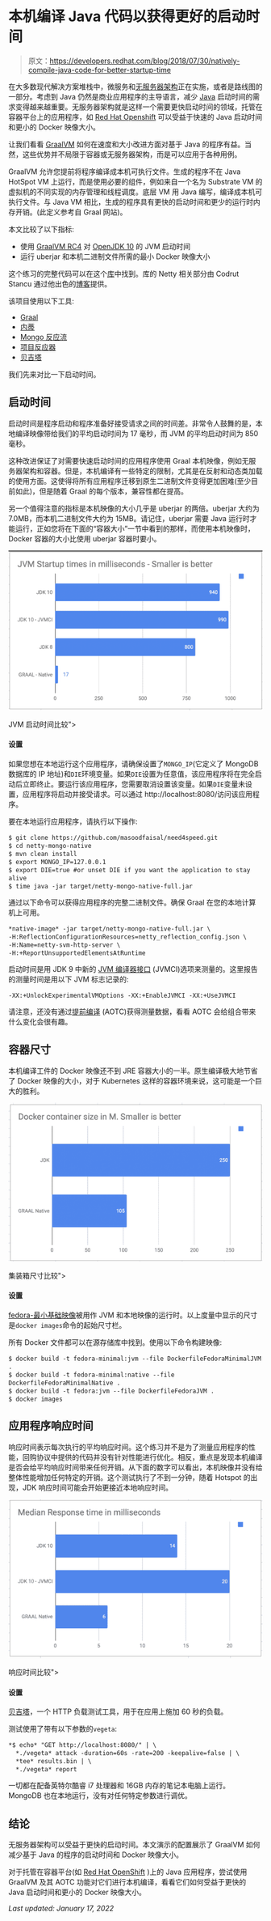 # 本机编译 Java 代码以获得更好的启动时间

> 原文：<https://developers.redhat.com/blog/2018/07/30/natively-compile-java-code-for-better-startup-time>

在大多数现代解决方案堆栈中，微服务和[无服务器架构](https://developers.redhat.com/topics/serverless-architecture)正在实施，或者是路线图的一部分。考虑到 Java 仍然是商业应用程序的主导语言，减少 [Java](https://developers.redhat.com/topics/enterprise-java) 启动时间的需求变得越来越重要。无服务器架构就是这样一个需要更快启动时间的领域，托管在容器平台上的应用程序，如 [Red Hat Openshift](https://www.openshift.com/) 可以受益于快速的 Java 启动时间和更小的 Docker 映像大小。

让我们看看 [GraalVM](https://www.graalvm.org) 如何在速度和大小改进方面对基于 Java 的程序有益。当然，这些优势并不局限于容器或无服务器架构，而是可以应用于各种用例。

GraalVM 允许您提前将程序编译成本机可执行文件。生成的程序不在 Java HotSpot VM 上运行，而是使用必要的组件，例如来自一个名为 Substrate VM 的虚拟机的不同实现的内存管理和线程调度。底层 VM 用 Java 编写，编译成本机可执行文件。与 Java VM 相比，生成的程序具有更快的启动时间和更少的运行时内存开销。(此定义参考自 Graal 网站)。

本文比较了以下指标:

*   使用 [GraalVM RC4](https://github.com/oracle/graal/releases) 对 [OpenJDK 10](http://jdk.java.net/10/) 的 JVM 启动时间
*   运行 uberjar 和本机二进制文件所需的最小 Docker 映像大小

这个练习的完整代码可以在这个[库](https://github.com/masoodfaisal/need4speed)中找到。库的 Netty 相关部分由 Codrut Stancu 通过他出色的[博客](https://medium.com/graalvm/instant-netty-startup-using-graalvm-native-image-generation-ed6f14ff7692)提供。

该项目使用以下工具:

*   [Graal](https://github.com/oracle/graal/releases)
*   [内蒂](http://netty.io/)
*   [Mongo 反应流](http://mongodb.github.io/mongo-java-driver-reactivestreams/1.9/)
*   [项目反应器](https://projectreactor.io/)
*   [贝吉塔](https://github.com/tsenart/vegeta)

我们先来对比一下启动时间。

## 启动时间

启动时间是程序启动和程序准备好接受请求之间的时间差。非常令人鼓舞的是，本地编译映像带给我们的平均启动时间为 17 毫秒，而 JVM 的平均启动时间为 850 毫秒。

这种改进保证了对需要快速启动时间的应用程序使用 Graal 本机映像，例如无服务器架构和容器。但是，本机编译有一些特定的限制，尤其是在反射和动态类加载的使用方面。这使得将所有应用程序迁移到原生二进制文件变得更加困难(至少目前如此)，但是随着 Graal 的每个版本，兼容性都在提高。

另一个值得注意的指标是本机映像的大小几乎是 uberjar 的两倍。uberjar 大约为 7.0MB，而本机二进制文件大约为 15MB。请记住，uberjar 需要 Java 运行时才能运行，正如您将在下面的“容器大小”一节中看到的那样，而使用本机映像时，Docker 容器的大小比使用 uberjar 容器时要小。

[![](img/3af27c326efc684631bceafadf18737a.png "JVM-Startuptimes")](/sites/default/files/blog/2018/07/JVM-Startuptimes.png)

JVM 启动时间比较">

#### 设置

如果您想在本地运行这个应用程序，请确保设置了`MONGO_IP`(它定义了 MongoDB 数据库的 IP 地址)和`DIE`环境变量。如果`DIE`设置为任意值，该应用程序将在完全启动后立即终止。要运行该应用程序，您需要取消设置该变量。如果`DIE`变量未设置，应用程序将启动并接受请求。可以通过 http://localhost:8080/访问该应用程序。

要在本地运行应用程序，请执行以下操作:

```
$ git clone https://github.com/masoodfaisal/need4speed.git
$ cd netty-mongo-native
$ mvn clean install
$ export MONGO_IP=127.0.0.1
$ export DIE=true #or unset DIE if you want the application to stay alive
$ time java -jar target/netty-mongo-native-full.jar
```

通过以下命令可以获得应用程序的完整二进制文件。确保 Graal 在您的本地计算机上可用。

```
*native-image* -jar target/netty-mongo-native-full.jar \ 
-H:ReflectionConfigurationResources=netty_reflection_config.json \ 
-H:Name=netty-svm-http-server \ 
-H:+ReportUnsupportedElementsAtRuntime

```

启动时间是用 JDK 9 中新的 [JVM 编译器接口](http://openjdk.java.net/jeps/317) (JVMCI)选项来测量的。这里报告的测量时间是用以下 JVM 标志记录的:

```
-XX:+UnlockExperimentalVMOptions -XX:+EnableJVMCI -XX:+UseJVMCI
```

请注意，还没有通过[提前编译](http://openjdk.java.net/jeps/295) (AOTC)获得测量数据，看看 AOTC 会给组合带来什么变化会很有趣。

## 容器尺寸

本机编译工件的 Docker 映像还不到 JRE 容器大小的一半。原生编译极大地节省了 Docker 映像的大小，对于 Kubernetes 这样的容器环境来说，这可能是一个巨大的胜利。

[![](img/e3035245582333ad01e60495ab1e7b5e.png "DockerSize")](/sites/default/files/blog/2018/07/Screen-Shot-2018-07-24-at-09.15.52.png)

集装箱尺寸比较">

#### 设置

[fedora-最小基础映像](https://registry.fedoraproject.org)被用作 JVM 和本地映像的运行时。以上度量中显示的尺寸是`docker images`命令的起始尺寸栏。

所有 Docker 文件都可以在源存储库中找到。使用以下命令构建映像:

```
$ docker build -t fedora-minimal:jvm --file DockerfileFedoraMinimalJVM .
$ docker build -t fedora-minimal:native --file DockerfileFedoraMinimalNative .
$ docker build -t fedora:jvm --file DockerfileFedoraJVM .
$ docker images
```

## 应用程序响应时间

响应时间表示每次执行的平均响应时间。这个练习并不是为了测量应用程序的性能，回购协议中提供的代码并没有针对性能进行优化。相反，重点是发现本机编译是否会给平均响应时间带来任何开销。从下面的数字可以看出，本机映像并没有给整体性能增加任何特定的开销。这个测试执行了不到一分钟，随着 Hotspot 的出现，JDK 响应时间可能会开始更接近本地响应时间。

[![](img/e7002ac6440badd24026123a2bff32c8.png "ResponseTimeInMS")](/sites/default/files/blog/2018/07/Screen-Shot-2018-07-24-at-09.16.01.png)

响应时间比较">

#### 设置

[贝吉塔](https://github.com/tsenart/vegeta)，一个 HTTP 负载测试工具，用于在应用上施加 60 秒的负载。

测试使用了带有以下参数的`vegeta`:

```
*$ echo* "GET http://localhost:8080/" | \ 
  *./vegeta* attack -duration=60s -rate=200 -keepalive=false | \ 
  *tee* results.bin | \ 
  *./vegeta* report
```

一切都在配备英特尔酷睿 i7 处理器和 16GB 内存的笔记本电脑上运行。MongoDB 也在本地运行，没有对任何特定参数进行调优。

## 结论

无服务器架构可以受益于更快的启动时间。本文演示的配置展示了 GraalVM 如何减少基于 Java 的程序的启动时间和 Docker 映像大小。

对于托管在容器平台(如 [Red Hat OpenShift](https://developers.redhat.com/products/openshift/overview/) )上的 Java 应用程序，尝试使用 GraalVM 及其 AOTC 功能对它们进行本机编译，看看它们如何受益于更快的 Java 启动时间和更小的 Docker 映像大小。

*Last updated: January 17, 2022*